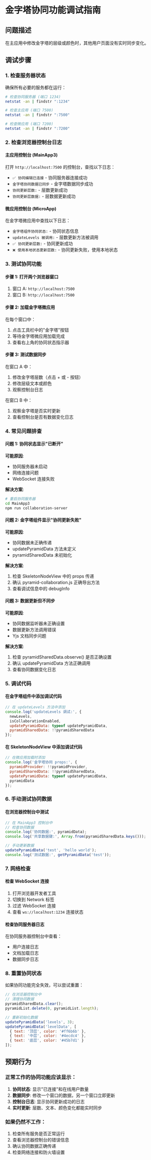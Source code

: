 # 金字塔协同功能调试指南

## 问题描述
在主应用中修改金字塔的层级或颜色时，其他用户页面没有实时同步变化。

## 调试步骤

### 1. 检查服务器状态
确保所有必要的服务都在运行：
```bash
# 检查协同服务器 (端口 1234)
netstat -an | findstr ":1234"

# 检查主应用 (端口 7500)
netstat -an | findstr ":7500"

# 检查微应用 (端口 7200)
netstat -an | findstr ":7200"
```

### 2. 检查浏览器控制台日志

#### 主应用控制台 (MainApp3)
打开 `http://localhost:7500` 的控制台，查找以下日志：
- `✅ 协同编辑已连接` - 协同服务器连接成功
- `金字塔协同数据已同步` - 金字塔数据同步成功
- `协同更新层数:` - 层数更新成功
- `协同更新层数据:` - 层数据更新成功

#### 微应用控制台 (MicroApp)
在金字塔微应用中查找以下日志：
- `金字塔组件协同状态:` - 协同状态信息
- `updateLevels 被调用:` - 层数更新方法被调用
- `✅ 协同更新层数:` - 协同更新成功
- `❌ 使用本地状态更新层数:` - 协同更新失败，使用本地状态

### 3. 测试协同功能

#### 步骤 1: 打开两个浏览器窗口
1. 窗口 A: `http://localhost:7500`
2. 窗口 B: `http://localhost:7500`

#### 步骤 2: 加载金字塔微应用
在每个窗口中：
1. 点击工具栏中的"金字塔"按钮
2. 等待金字塔微应用加载完成
3. 查看右上角的协同状态指示器

#### 步骤 3: 测试数据同步
在窗口 A 中：
1. 修改金字塔层数（点击 + 或 - 按钮）
2. 修改层级文本或颜色
3. 观察控制台日志

在窗口 B 中：
1. 观察金字塔是否实时更新
2. 查看控制台是否有数据变化日志

### 4. 常见问题排查

#### 问题 1: 协同状态显示"已断开"
**可能原因**:
- 协同服务器未启动
- 网络连接问题
- WebSocket 连接失败

**解决方案**:
```bash
# 重启协同服务器
cd MainApp3
npm run collaboration-server
```

#### 问题 2: 金字塔组件显示"协同更新失败"
**可能原因**:
- 协同数据未正确传递
- updatePyramidData 方法未定义
- pyramidSharedData 未初始化

**解决方案**:
1. 检查 SkeletonNodeView 中的 props 传递
2. 确认 pyramid-collaboration.js 正确导出方法
3. 查看调试信息中的 debugInfo

#### 问题 3: 数据更新但不同步
**可能原因**:
- 协同数据监听器未正确设置
- 数据更新方法调用错误
- Yjs 文档同步问题

**解决方案**:
1. 检查 pyramidSharedData.observe() 是否正确设置
2. 确认 updatePyramidData 方法正确调用
3. 查看协同数据变化日志

### 5. 调试代码

#### 在金字塔组件中添加调试代码
```javascript
// 在 updateLevels 方法中添加
console.log('updateLevels 调试:', {
  newLevels,
  isCollaborationEnabled,
  updatePyramidData: typeof updatePyramidData,
  pyramidSharedData: !!pyramidSharedData
});
```

#### 在 SkeletonNodeView 中添加调试代码
```javascript
// 在微应用加载时添加
console.log('金字塔协同 props:', {
  pyramidProvider: !!pyramidProvider,
  pyramidSharedData: !!pyramidSharedData,
  updatePyramidData: typeof updatePyramidData,
  pyramidData
});
```

### 6. 手动测试协同数据

#### 在浏览器控制台中测试
```javascript
// 在 MainApp3 控制台中
// 检查协同数据
console.log('协同数据:', pyramidData);
console.log('共享数据键:', Array.from(pyramidSharedData.keys()));

// 手动更新数据
updatePyramidData('test', 'hello world');
console.log('测试数据:', getPyramidData('test'));
```

### 7. 网络检查

#### 检查 WebSocket 连接
1. 打开浏览器开发者工具
2. 切换到 Network 标签
3. 过滤 WebSocket 连接
4. 查看 `ws://localhost:1234` 连接状态

#### 检查协同服务器日志
在协同服务器控制台中查看：
- 用户连接日志
- 文档加载日志
- 数据同步日志

### 8. 重置协同状态

如果协同功能完全失效，可以尝试重置：

```javascript
// 在浏览器控制台中
// 清理协同数据
pyramidSharedData.clear();
pyramidList.delete(0, pyramidList.length);

// 重新初始化数据
updatePyramidData('levels', 3);
updatePyramidData('levelData', [
  { text: '顶层', color: '#ff6b6b' },
  { text: '中层', color: '#4ecdc4' },
  { text: '底层', color: '#45b7d1' }
]);
```

## 预期行为

### 正常工作的协同功能应该显示：
1. **协同状态**: 显示"已连接"和在线用户数量
2. **数据同步**: 修改一个窗口的数据，另一个窗口立即更新
3. **控制台日志**: 显示协同更新成功的日志
4. **实时更新**: 层数、文本、颜色变化都能实时同步

### 如果仍然不工作：
1. 检查所有服务是否正常运行
2. 查看浏览器控制台的错误信息
3. 确认协同数据正确传递
4. 检查网络连接和防火墙设置
